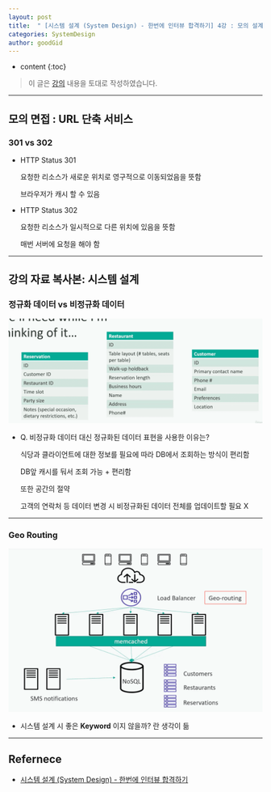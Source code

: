 ```yaml
---
layout: post
title:  " [시스템 설계 (System Design) - 한번에 인터뷰 합격하기] 4강 : 모의 설계 인터뷰 "
categories: SystemDesign
author: goodGid
---
```

* content
{:toc}

> 이 글은 [강의](https://www.udemy.com/course/best-system-design-interview) 내용을 토대로 작성하였습니다.

---

## 모의 면접 : URL 단축 서비스

### 301 vs 302

* HTTP Status 301

  요청한 리소스가 새로운 위치로 영구적으로 이동되었음을 뜻함
  
  브라우저가 캐시 할 수 있음

* HTTP Status 302
  
  요청한 리소스가 일시적으로 다른 위치에 있음을 뜻함
  
  매번 서버에 요청을 해야 함



---

## 강의 자료 복사본: 시스템 설계

### 정규화 데이터  vs 비정규화 데이터

![](/assets/img/sd/SD-Mock-Design-Interview_1.png)

* Q. 비정규화 데이터 대신 정규화된 데이터 표현을 사용한 이유는?

  식당과 클라이언트에 대한 정보를 필요에 따라 DB에서 조회하는 방식이 편리함
  
  DB앞 캐시를 둬서 조회 가능 + 편리함
  
  또한 공간의 절약
  
  고객의 연락처 등 데이터 변경 시 비정규화된 데이터 전체를 업데이트할 필요 X

---

### Geo Routing

![](/assets/img/sd/SD-Mock-Design-Interview_2.png)

* 시스템 설계 시 좋은 **Keyword** 이지 않을까? 란 생각이 듦

---

## Refernece

* [시스템 설계 (System Design) - 한번에 인터뷰 합격하기](https://www.udemy.com/course/best-system-design-interview)
